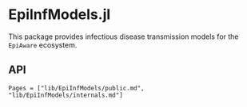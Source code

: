 # EpiInfModels.jl

This package provides infectious disease transmission models for the `EpiAware` ecosystem.

## API

```@contents
Pages = ["lib/EpiInfModels/public.md", "lib/EpiInfModels/internals.md"]
```
